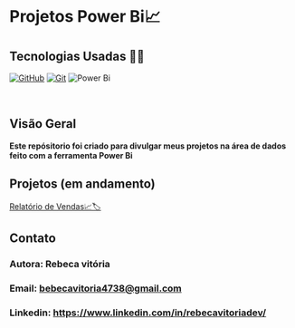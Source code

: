 </h1>
<h1>
   <span>Projetos Power Bi📈</span>
</h1>

## Tecnologias Usadas 👩‍💻
[![GitHub](https://img.shields.io/badge/GitHub-000?style=for-the-badge&logo=github&logoColor=30A3DC)](https://docs.github.com/)
[![Git](https://img.shields.io/badge/Git-000?style=for-the-badge&logo=git&logoColor=E94D5F)](https://git-scm.com/doc)
![Power Bi](https://img.shields.io/badge/power_bi-F2C811?style=for-the-badge&logo=powerbi&logoColor=black)

<br />

## Visão Geral
 <b>Este repósitorio foi criado para divulgar meus projetos na área de dados feito com a ferramenta Power Bi </b>
## Projetos (em andamento)
 <a href="https://github.com/Rebecavitoria45/Power-Bi-Estudos/tree/master/Relat%C3%B3rioDeVendas">Relatório de Vendas📈🏷️</a>

 


    
## Contato
   ### Autora: Rebeca vitória
   ### Email: bebecavitoria4738@gmail.com
   ### Linkedin: https://www.linkedin.com/in/rebecavitoriadev/
  


       




  
